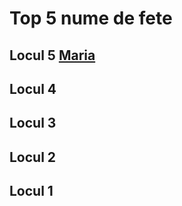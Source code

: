 # Top 5 nume de fete 

## Locul 5  [**Maria**](./Maria.md)

## Locul 4

## Locul 3

## Locul 2

## Locul 1
